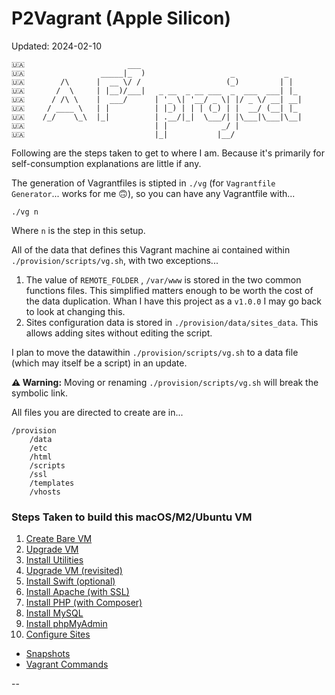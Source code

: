 # P2Vagrant (Apple Silicon)

Updated: 2024-02-10

```
🇺🇦                       ___
🇺🇦                 _____|_  )                   _           _
🇺🇦        /\      |  __ \/ /                   (_)         | |
🇺🇦       /  \     | |__)/___|   _ __  _ __ ___  _  ___  ___| |_
🇺🇦      / /\ \    |  ___/      | '_ \| '__/ _ \| |/ _ \/ __| __|
🇺🇦     / ____ \   | |          | |_) | | | (_) | |  __/ (__| |_
🇺🇦    /_/    \_\  |_|          | .__/|_|  \___/| |\___|\___|\__|
🇺🇦                             | |            _/ |
🇺🇦                             |_|           |__/
```

Following are the steps taken to get to where I am. Because it's primarily for self-consumption explanations are little if any.

The generation of Vagrantfiles is stipted in `./vg` (for `Vagrantfile Generator`... works for me 🙃), so you can have any Vagrantfile with...

```
./vg n
```

Where `n` is the step in this setup.

All of the data that defines this Vagrant machine ai contained within `./provision/scripts/vg.sh`, with two exceptions...

1. The value of `REMOTE_FOLDER` , `/var/www` is stored in the two common functions files. This simplified matters enough to be worth the cost of the data duplication. Whan I have this project as a `v1.0.0` I may go back to look at changing this.
2. Sites configuration data is stored in `./provision/data/sites_data`. This allows adding sites without editing the script.

I plan to move the datawithin `./provision/scripts/vg.sh` to a data file (which may itself be a script) in an update.

**⚠️ Warning:** Moving or renaming `./provision/scripts/vg.sh` will break the symbolic link.

All files you are directed to create are in...

```
/provision
	/data
	/etc
	/html
	/scripts
	/ssl
	/templates
	/vhosts
```

### <a id="steps"></a> Steps Taken to build this macOS/M2/Ubuntu VM

01. [Create Bare VM](./docs/01_Create_Bare_VM.md)
02. [Upgrade VM](./docs/02_Upgrade_VM.md)
03. [Install Utilities](./docs/03_Install_Utilities.md)
04. [Upgrade VM (revisited)](./docs/04_Upgrade_VM.md)
05. [Install Swift (optional)](./docs/05_Install_Swift.md)
06. [Install Apache (with SSL)](./docs/06_Install_Apache.md)
07. [Install PHP (with Composer)](./docs/07_Install_PHP.md)
08. [Install MySQL](./docs/08_Install_MySQL.md)
09. [Install phpMyAdmin](./docs/09_Install_phpMyAdmin.md)
10. [Configure Sites](./docs/10_Configure_Sites.md)

<!--
11. [Page Title](./docs/11_Page_Title.md)
12. [Page Title](./docs/12_Page_Title.md)
13. [Page Title](./docs/13_Page_Title.md)
14. [Page Title](./docs/14_Page_Title.md)
15. [Page Title](./docs/15_Page_Title.md)
-->

* [Snapshots](./docs/Snapshots.md)
* [Vagrant Commands](./docs/Commands.md)

--
